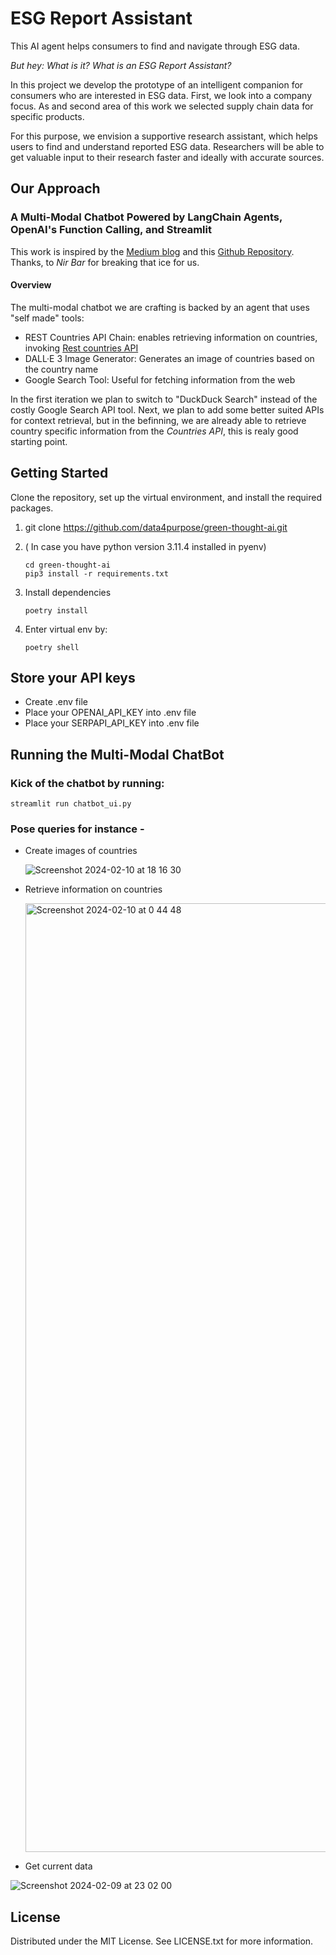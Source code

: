 # ESG Report Assistant

This AI agent helps consumers to find and navigate through ESG data.

_But hey: What is it? What is an ESG Report Assistant?_

In this project we develop the prototype of an intelligent companion for consumers
who are interested in ESG data. First, we look into a company focus. 
As and second area of this work we selected supply chain data for specific products.

For this purpose, we envision a supportive research assistant, which helps users
to find and understand reported ESG data. Researchers will be able to get 
valuable input to their research faster and ideally with accurate sources.

## Our Approach
### A Multi-Modal Chatbot Powered by LangChain Agents, OpenAI's Function Calling, and Streamlit

This work is inspired by the [Medium blog](https://medium.com/cyberark-engineering/a-developer-guide-for-creating-a-multi-modal-chatbot-using-langchain-agents-9003ba0ffb4d) and this
[Github Repository](https://github.com/nirbar1985/country-compass-ai). Thanks, to _Nir Bar_ for breaking that ice for us.

#### Overview
The multi-modal chatbot we are crafting is backed by an agent that uses "self made" tools:
- REST Countries API Chain: enables retrieving information on countries, invoking [Rest countries API](https://restcountries.com/)
- DALL·E 3 Image Generator: Generates an image of countries based on the country name
- Google Search Tool: Useful for fetching information from the web

In the first iteration we plan to switch to "DuckDuck Search" instead of the costly Google Search API tool.
Next, we plan to add some better suited APIs for context retrieval, but in the befinning, we are already able to retrieve country
specific information from the _Countries API_, this is realy good starting point.

## Getting Started
Clone the repository, set up the virtual environment, and install the required packages.

1. git clone https://github.com/data4purpose/green-thought-ai.git

1. ( In case you have python version 3.11.4 installed in pyenv)
   ```shell script
   cd green-thought-ai
   pip3 install -r requirements.txt
   ```

1. Install dependencies
    ```shell script
    poetry install
    ```

1. Enter virtual env by:
    ```shell script
    poetry shell
    ```

## Store your API keys
- Create .env file
- Place your OPENAI_API_KEY into .env file
- Place your SERPAPI_API_KEY into .env file


## Running the Multi-Modal ChatBot
### Kick of the chatbot by running:
```
streamlit run chatbot_ui.py
```
### Pose queries for instance -  
- Create images of countries

  ![Screenshot 2024-02-10 at 18 16 30](https://github.com/nirbar1985/country-compass-ai/assets/19358731/9f5d57f4-9936-453b-a48a-b7600a8ced1e)

- Retrieve information on countries

  <img width="1518" alt="Screenshot 2024-02-10 at 0 44 48" src="https://github.com/nirbar1985/country-compass-ai/assets/19358731/0c8cfac0-484f-4ae8-9f47-1dee95eb217b">

- Get current data

![Screenshot 2024-02-09 at 23 02 00](https://github.com/nirbar1985/country-compass-ai/assets/19358731/b49af9b4-424c-417c-b4ed-c4a903d36f6f)

## License
Distributed under the MIT License. See LICENSE.txt for more information.
